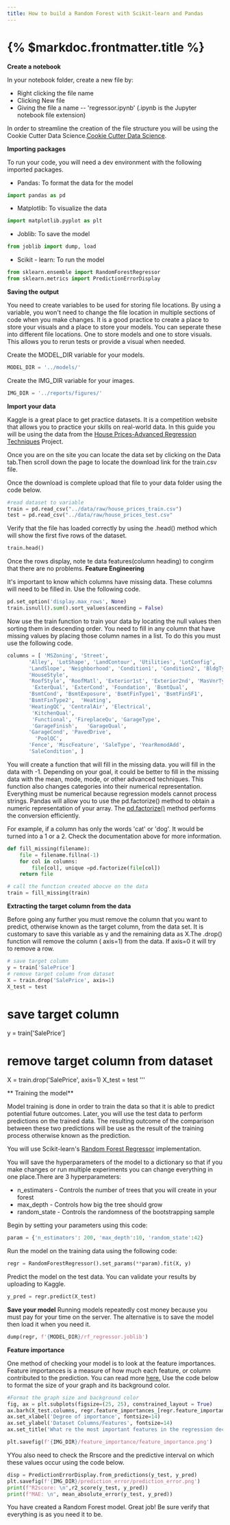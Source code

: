 ```yaml
---
title: How to build a Random Forest with Scikit-learn and Pandas
---
```

# {% $markdoc.frontmatter.title %}

**Create a notebook**

In your notebook folder, create a new file by:
- Right clicking the file name 
- Clicking New file
- Giving the file a name -- 'regressor.ipynb' (.ipynb is the Jupyter notebook file extension)


In order to streamline the creation of the file structure you will be using the Cookie Cutter Data Science.[Cookie Cutter Data Science](https://drivendata.github.io/cookiecutter-data-science/#starting-a-new-project). 

**Importing packages**

To run your code, you will need a dev environment with the following imported packages. 
 
- Pandas: To format the data for the model
```py
import pandas as pd
```
- Matplotlib: To visualize the data
```py
import matplotlib.pyplot as plt
```

- Joblib: To save the model
```py
from joblib import dump, load
```
- Scikit - learn: To run the model
```py
from sklearn.ensemble import RandomForestRegressor
from sklearn.metrics import PredictionErrorDisplay
```

**Saving the output**

You need to create variables to be used for storing file locations. By using a variable, you won't need to change the file location in multiple sections of code when you make changes. It is a good practice to create a place to store your visuals and a place to store your models. You can seperate these into different file locations. One to store models and one to store visuals. This allows you to rerun tests or provide a visual when needed.

Create the MODEL_DIR variable for your models.
```py
MODEL_DIR = '../models/'
```
Create the IMG_DIR variable for your images.
```py
IMG_DIR = '../reports/figures/'
```
**Import your data**

Kaggle is a great place to get practice datasets. It is a competition website that allows you to practice your skills on real-world data. In this guide you will be using the data from the [House Prices-Advanced Regression Techniques](https://www.kaggle.com/competitions/house-prices-advanced-regression-techniques/overview) Project. 

Once you are on the site you can locate the data set by clicking on the Data tab.Then scroll down the page to locate the download link for the train.csv file. 

Once the download is complete upload that file to your data folder using the code below. 

```py
#read dataset to variable
train = pd.read_csv("../data/raw/house_prices_train.csv")
test = pd.read_csv("../data/raw/house_prices_test.csv"
```

Verify that the file has loaded correctly by using the .head() method which will show the first five rows of the dataset. 

```py
train.head()
```
Once the rows display, note te data features(column heading) to congirm that there are no problems.
**Feature Engineering**

It's important to know which columns have missing data. These columns will need to be filled in. Use the following code. 

```py
pd.set_option('display.max_rows', None)
train.isnull().sum().sort_values(ascending = False)
```
Now use the train function to train your data by locating the null values then sorting them in descending order. You need to fill in any column that have missing values by placing those column names in a list. To do this you must use the following code.
```py
columns = [ 'MSZoning', 'Street',
       'Alley', 'LotShape', 'LandContour', 'Utilities', 'LotConfig',
       'LandSlope', 'Neighborhood', 'Condition1', 'Condition2', 'BldgType',
       'HouseStyle',
       'RoofStyle', 'RoofMatl', 'Exterior1st', 'Exterior2nd', 'MasVnrType',
        'ExterQual', 'ExterCond', 'Foundation', 'BsmtQual',
       'BsmtCond', 'BsmtExposure', 'BsmtFinType1', 'BsmtFinSF1',
       'BsmtFinType2',  'Heating',
       'HeatingQC', 'CentralAir', 'Electrical',
        'KitchenQual',
        'Functional', 'FireplaceQu', 'GarageType',
        'GarageFinish',   'GarageQual',
       'GarageCond', 'PavedDrive', 
         'PoolQC',
       'Fence', 'MiscFeature', 'SaleType', 'YearRemodAdd',
       'SaleCondition', ]
```

You will create a function that will fill in the missing data. you will fill in the data with -1. Depending on your goal, it could be better to fill in the missing data with the mean, mode, mode, or other advanced techniques. This function also changes categories into their numerical representation. Everything must be numerical because regression models cannot process strings. Pandas will allow you to use the  pd.factorize() method to obtain a numeric representation of your array. The [pd.factorize()](https://pandas.pydata.org/pandas-docs/stable/reference/api/pandas.factorize.html) method performs the conversion efficiently.

For example, if a column has only the words 'cat' or 'dog'. It would be turned into a 1 or a 2. Check the documentation above for more information. 

```py
def fill_missing(filename): 
    file = filename.fillna(-1)
    for col in columns:
        file[col], unique =pd.factorize(file[col])
    return file

# call the function created abocve on the data
train = fill_missing(train)
```

**Extracting the target column from the data**

Before going any further you must remove the column that you want to predict, otherwise known as the target column, from the data set. It is customary to save this variable as y and the remaining data as X.The .drop() function will remove the column ( axis=1) from the data. If axis=0 it will try to remove a row.
```py
# save target column
y = train['SalePrice'] 
# remove target column from dataset
X = train.drop('SalePrice', axis=1)
X_test = test
```
# save target column
y = train['SalePrice'] 
# remove target column from dataset
X = train.drop('SalePrice', axis=1)
X_test = test
'''

** Training the model**

Model training is done in order to train the data so that it is able to predict potential future outcomes. Later, you will use the test data to perform predictions on the trained data. The resulting outcome of the comparison between these two predictions will be use as the result of the training process otherwise known as the prediction. 

You will use Scikit-learn's  [Random Forest Regressor](https://scikit-learn.org/stable/modules/generated/sklearn.ensemble.RandomForestRegressor.html) implementation. 

You will save the hyperparameters of the model to a dictionary so that if you make changes or run multiple experiments you can change everything in one place.There are 3 hyperparameters:

- n_estimaters - Controls the number of trees that you will create in your forest
- max_depth    - Controls how big the tree should grow 
- random_state - Controls the randomness of the bootstrapping sample

Begin by setting your parameters using this code:
```py
param = {'n_estimators': 200, 'max_depth':10, 'random_state':42}
```

Run the model on the training data using the following code:

```py
regr = RandomForestRegressor().set_params(**param).fit(X, y)
```

Predict the model on the test data. You can validate your results by uploading to Kaggle.

```py
y_pred = regr.predict(X_test)
```

**Save your model**
Running models repeatedly cost money because you must pay for your time on the server. The alternative is to save the model then load it when you need it.

```py
dump(regr, f'{MODEL_DIR}/rf_regressor.joblib') 
```

**Feature importance**

One method of checking your model is to look at the feature importances. Feature importances is a measure of how much each feature, or column contributed to the prediction. You can read more [here.](https://scikit-learn.org/stable/auto_examples/ensemble/plot_forest_importances.html) Use the code below to format the size of your graph and its background color.

```py
#Format the graph size and background color
fig, ax = plt.subplots(figsize=(25, 25), constrained_layout = True)
ax.barh(X_test.columns, regr.feature_importances_[regr.feature_importances_.argsort()])
ax.set_xlabel('Degree of importance', fontsize=14)
ax.set_ylabel('Dataset Columns/Features', fontsize=14)
ax.set_title('What re the most important features in the regression decision?', fontsize=28)

plt.savefig(f'{IMG_DIR}/feature_importance/feature_importance.png')
```

YYou also need to check the Rrscore and the predictive interval on which these values occur using the code below.

```py
disp = PredictionErrorDisplay.from_predictions(y_test, y_pred)
plt.savefig(f'{IMG_DIR}/prediction_error/prediction_error.png')
print(f"R2score: \n",r2_score(y_test, y_pred))
print(f"MAE: \n", mean_absolute_error(y_test, y_pred))
```
You have created a Random Forest model. Great job! Be sure verify that everything is as you need it to be.